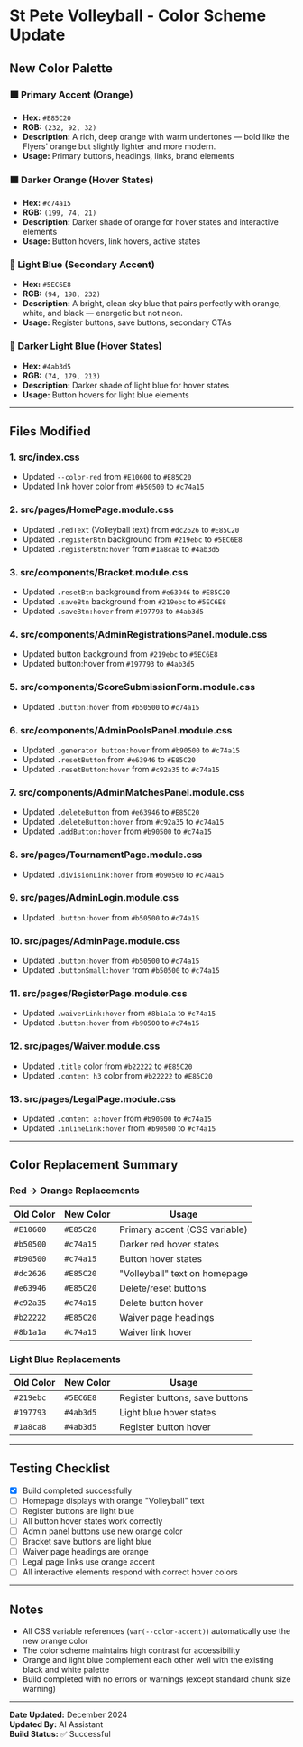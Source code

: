 # St Pete Volleyball - Color Scheme Update

## New Color Palette

### 🟧 Primary Accent (Orange)
- **Hex:** `#E85C20`
- **RGB:** `(232, 92, 32)`
- **Description:** A rich, deep orange with warm undertones — bold like the Flyers' orange but slightly lighter and more modern.
- **Usage:** Primary buttons, headings, links, brand elements

### 🟧 Darker Orange (Hover States)
- **Hex:** `#c74a15`
- **RGB:** `(199, 74, 21)`
- **Description:** Darker shade of orange for hover states and interactive elements
- **Usage:** Button hovers, link hovers, active states

### 🩵 Light Blue (Secondary Accent)
- **Hex:** `#5EC6E8`
- **RGB:** `(94, 198, 232)`
- **Description:** A bright, clean sky blue that pairs perfectly with orange, white, and black — energetic but not neon.
- **Usage:** Register buttons, save buttons, secondary CTAs

### 🩵 Darker Light Blue (Hover States)
- **Hex:** `#4ab3d5`
- **RGB:** `(74, 179, 213)`
- **Description:** Darker shade of light blue for hover states
- **Usage:** Button hovers for light blue elements

---

## Files Modified

### 1. **src/index.css**
- Updated `--color-red` from `#E10600` to `#E85C20`
- Updated link hover color from `#b50500` to `#c74a15`

### 2. **src/pages/HomePage.module.css**
- Updated `.redText` (Volleyball text) from `#dc2626` to `#E85C20`
- Updated `.registerBtn` background from `#219ebc` to `#5EC6E8`
- Updated `.registerBtn:hover` from `#1a8ca8` to `#4ab3d5`

### 3. **src/components/Bracket.module.css**
- Updated `.resetBtn` background from `#e63946` to `#E85C20`
- Updated `.saveBtn` background from `#219ebc` to `#5EC6E8`
- Updated `.saveBtn:hover` from `#197793` to `#4ab3d5`

### 4. **src/components/AdminRegistrationsPanel.module.css**
- Updated button background from `#219ebc` to `#5EC6E8`
- Updated button:hover from `#197793` to `#4ab3d5`

### 5. **src/components/ScoreSubmissionForm.module.css**
- Updated `.button:hover` from `#b50500` to `#c74a15`

### 6. **src/components/AdminPoolsPanel.module.css**
- Updated `.generator button:hover` from `#b90500` to `#c74a15`
- Updated `.resetButton` from `#e63946` to `#E85C20`
- Updated `.resetButton:hover` from `#c92a35` to `#c74a15`

### 7. **src/components/AdminMatchesPanel.module.css**
- Updated `.deleteButton` from `#e63946` to `#E85C20`
- Updated `.deleteButton:hover` from `#c92a35` to `#c74a15`
- Updated `.addButton:hover` from `#b90500` to `#c74a15`

### 8. **src/pages/TournamentPage.module.css**
- Updated `.divisionLink:hover` from `#b90500` to `#c74a15`

### 9. **src/pages/AdminLogin.module.css**
- Updated `.button:hover` from `#b50500` to `#c74a15`

### 10. **src/pages/AdminPage.module.css**
- Updated `.button:hover` from `#b50500` to `#c74a15`
- Updated `.buttonSmall:hover` from `#b50500` to `#c74a15`

### 11. **src/pages/RegisterPage.module.css**
- Updated `.waiverLink:hover` from `#8b1a1a` to `#c74a15`
- Updated `.button:hover` from `#b90500` to `#c74a15`

### 12. **src/pages/Waiver.module.css**
- Updated `.title` color from `#b22222` to `#E85C20`
- Updated `.content h3` color from `#b22222` to `#E85C20`

### 13. **src/pages/LegalPage.module.css**
- Updated `.content a:hover` from `#b90500` to `#c74a15`
- Updated `.inlineLink:hover` from `#b90500` to `#c74a15`

---

## Color Replacement Summary

### Red → Orange Replacements
| Old Color | New Color | Usage |
|-----------|-----------|-------|
| `#E10600` | `#E85C20` | Primary accent (CSS variable) |
| `#b50500` | `#c74a15` | Darker red hover states |
| `#b90500` | `#c74a15` | Button hover states |
| `#dc2626` | `#E85C20` | "Volleyball" text on homepage |
| `#e63946` | `#E85C20` | Delete/reset buttons |
| `#c92a35` | `#c74a15` | Delete button hover |
| `#b22222` | `#E85C20` | Waiver page headings |
| `#8b1a1a` | `#c74a15` | Waiver link hover |

### Light Blue Replacements
| Old Color | New Color | Usage |
|-----------|-----------|-------|
| `#219ebc` | `#5EC6E8` | Register buttons, save buttons |
| `#197793` | `#4ab3d5` | Light blue hover states |
| `#1a8ca8` | `#4ab3d5` | Register button hover |

---

## Testing Checklist

- [x] Build completed successfully
- [ ] Homepage displays with orange "Volleyball" text
- [ ] Register buttons are light blue
- [ ] All button hover states work correctly
- [ ] Admin panel buttons use new orange color
- [ ] Bracket save buttons are light blue
- [ ] Waiver page headings are orange
- [ ] Legal page links use orange accent
- [ ] All interactive elements respond with correct hover colors

---

## Notes

- All CSS variable references (`var(--color-accent)`) automatically use the new orange color
- The color scheme maintains high contrast for accessibility
- Orange and light blue complement each other well with the existing black and white palette
- Build completed with no errors or warnings (except standard chunk size warning)

---

**Date Updated:** December 2024  
**Updated By:** AI Assistant  
**Build Status:** ✅ Successful